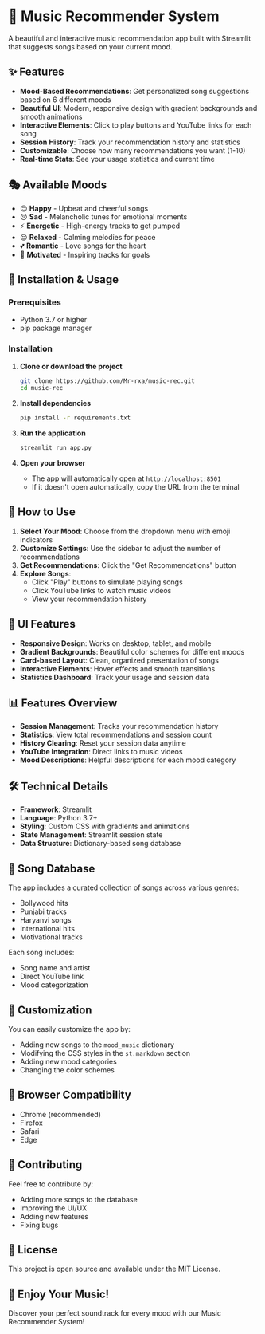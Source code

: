 # 🎵 Music Recommender System

A beautiful and interactive music recommendation app built with Streamlit that suggests songs based on your current mood.

## ✨ Features

- **Mood-Based Recommendations**: Get personalized song suggestions based on 6 different moods
- **Beautiful UI**: Modern, responsive design with gradient backgrounds and smooth animations
- **Interactive Elements**: Click to play buttons and YouTube links for each song
- **Session History**: Track your recommendation history and statistics
- **Customizable**: Choose how many recommendations you want (1-10)
- **Real-time Stats**: See your usage statistics and current time

## 🎭 Available Moods

- 😊 **Happy** - Upbeat and cheerful songs
- 😢 **Sad** - Melancholic tunes for emotional moments
- ⚡ **Energetic** - High-energy tracks to get pumped
- 😌 **Relaxed** - Calming melodies for peace
- 💕 **Romantic** - Love songs for the heart
- 💪 **Motivated** - Inspiring tracks for goals

## 🚀 Installation & Usage

### Prerequisites
- Python 3.7 or higher
- pip package manager

### Installation

1. **Clone or download the project**
   ```bash
   git clone https://github.com/Mr-rxa/music-rec.git
   cd music-rec
   ```

2. **Install dependencies**
   ```bash
   pip install -r requirements.txt
   ```

3. **Run the application**
   ```bash
   streamlit run app.py
   ```

4. **Open your browser**
   - The app will automatically open at `http://localhost:8501`
   - If it doesn't open automatically, copy the URL from the terminal

## 🎯 How to Use

1. **Select Your Mood**: Choose from the dropdown menu with emoji indicators
2. **Customize Settings**: Use the sidebar to adjust the number of recommendations
3. **Get Recommendations**: Click the "Get Recommendations" button
4. **Explore Songs**: 
   - Click "Play" buttons to simulate playing songs
   - Click YouTube links to watch music videos
   - View your recommendation history

## 🎨 UI Features

- **Responsive Design**: Works on desktop, tablet, and mobile
- **Gradient Backgrounds**: Beautiful color schemes for different moods
- **Card-based Layout**: Clean, organized presentation of songs
- **Interactive Elements**: Hover effects and smooth transitions
- **Statistics Dashboard**: Track your usage and session data

## 📊 Features Overview

- **Session Management**: Tracks your recommendation history
- **Statistics**: View total recommendations and session count
- **History Clearing**: Reset your session data anytime
- **YouTube Integration**: Direct links to music videos
- **Mood Descriptions**: Helpful descriptions for each mood category

## 🛠️ Technical Details

- **Framework**: Streamlit
- **Language**: Python 3.7+
- **Styling**: Custom CSS with gradients and animations
- **State Management**: Streamlit session state
- **Data Structure**: Dictionary-based song database

## 🎵 Song Database

The app includes a curated collection of songs across various genres:
- Bollywood hits
- Punjabi tracks
- Haryanvi songs
- International hits
- Motivational tracks

Each song includes:
- Song name and artist
- Direct YouTube link
- Mood categorization

## 🔧 Customization

You can easily customize the app by:
- Adding new songs to the `mood_music` dictionary
- Modifying the CSS styles in the `st.markdown` section
- Adding new mood categories
- Changing the color schemes

## 📱 Browser Compatibility

- Chrome (recommended)
- Firefox
- Safari
- Edge

## 🤝 Contributing

Feel free to contribute by:
- Adding more songs to the database
- Improving the UI/UX
- Adding new features
- Fixing bugs

## 📄 License

This project is open source and available under the MIT License.

## 🎵 Enjoy Your Music!

Discover your perfect soundtrack for every mood with our Music Recommender System! 
